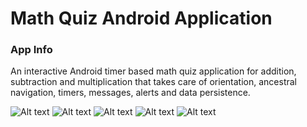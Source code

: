 # Math Quiz Android Application

<h3>App Info</h3>

An interactive Android timer based math quiz application for addition, subtraction and multiplication that takes care of orientation, ancestral navigation, timers, messages, alerts and data persistence.

![Alt text](https://github.com/NehaRege/MathQuiz_Android/blob/master/Screenshot_20161010-231245.png "Optional title")
![Alt text](https://github.com/NehaRege/MathQuiz_Android/blob/master/Screenshot_20161010-231331.png)
![Alt text](https://github.com/NehaRege/MathQuiz_Android/blob/master/Screenshot_20161010-231546.png "Optional title")
![Alt text](https://github.com/NehaRege/MathQuiz_Android/blob/master/Screenshot_20161010-231755.png "Optional title")
![Alt text](https://github.com/NehaRege/MathQuiz_Android/blob/master/Screenshot_20161010-231816.png "Optional title")



